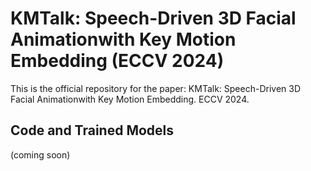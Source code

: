 # KMTalk: Speech-Driven 3D Facial Animationwith Key Motion Embedding (ECCV 2024)

This is the official repository for the paper:  KMTalk: Speech-Driven 3D Facial Animationwith Key Motion Embedding. ECCV 2024.

## Code and Trained Models

(coming soon)
